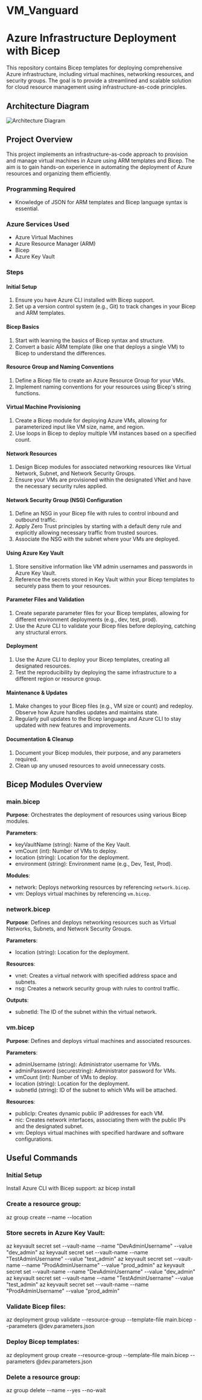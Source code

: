 # VM_Vanguard
# Azure Infrastructure Deployment with Bicep

This repository contains Bicep templates for deploying comprehensive Azure infrastructure, including virtual machines, networking resources, and security groups. The goal is to provide a streamlined and scalable solution for cloud resource management using infrastructure-as-code principles.

## Architecture Diagram

![Architecture Diagram](VM_Vanguard.png)

## Project Overview

This project implements an infrastructure-as-code approach to provision and manage virtual machines in Azure using ARM templates and Bicep. The aim is to gain hands-on experience in automating the deployment of Azure resources and organizing them efficiently.

### Programming Required
- Knowledge of JSON for ARM templates and Bicep language syntax is essential.

### Azure Services Used
- Azure Virtual Machines
- Azure Resource Manager (ARM)
- Bicep
- Azure Key Vault

### Steps

#### Initial Setup
1. Ensure you have Azure CLI installed with Bicep support.
2. Set up a version control system (e.g., Git) to track changes in your Bicep and ARM templates.

#### Bicep Basics
1. Start with learning the basics of Bicep syntax and structure.
2. Convert a basic ARM template (like one that deploys a single VM) to Bicep to understand the differences.

#### Resource Group and Naming Conventions
1. Define a Bicep file to create an Azure Resource Group for your VMs.
2. Implement naming conventions for your resources using Bicep's string functions.

#### Virtual Machine Provisioning
1. Create a Bicep module for deploying Azure VMs, allowing for parameterized input like VM size, name, and region.
2. Use loops in Bicep to deploy multiple VM instances based on a specified count.

#### Network Resources
1. Design Bicep modules for associated networking resources like Virtual Network, Subnet, and Network Security Groups.
2. Ensure your VMs are provisioned within the designated VNet and have the necessary security rules applied.

#### Network Security Group (NSG) Configuration
1. Define an NSG in your Bicep file with rules to control inbound and outbound traffic.
2. Apply Zero Trust principles by starting with a default deny rule and explicitly allowing necessary traffic from trusted sources.
3. Associate the NSG with the subnet where your VMs are deployed.

#### Using Azure Key Vault
1. Store sensitive information like VM admin usernames and passwords in Azure Key Vault.
2. Reference the secrets stored in Key Vault within your Bicep templates to securely pass them to your resources.

#### Parameter Files and Validation
1. Create separate parameter files for your Bicep templates, allowing for different environment deployments (e.g., dev, test, prod).
2. Use the Azure CLI to validate your Bicep files before deploying, catching any structural errors.

#### Deployment
1. Use the Azure CLI to deploy your Bicep templates, creating all designated resources.
2. Test the reproducibility by deploying the same infrastructure to a different region or resource group.

#### Maintenance & Updates
1. Make changes to your Bicep files (e.g., VM size or count) and redeploy. Observe how Azure handles updates and maintains state.
2. Regularly pull updates to the Bicep language and Azure CLI to stay updated with new features and improvements.

#### Documentation & Cleanup
1. Document your Bicep modules, their purpose, and any parameters required.
2. Clean up any unused resources to avoid unnecessary costs.

## Bicep Modules Overview

### main.bicep
**Purpose**: Orchestrates the deployment of resources using various Bicep modules.

**Parameters**:
- keyVaultName (string): Name of the Key Vault.
- vmCount (int): Number of VMs to deploy.
- location (string): Location for the deployment.
- environment (string): Environment name (e.g., Dev, Test, Prod).

**Modules**:
- network: Deploys networking resources by referencing `network.bicep`.
- vm: Deploys virtual machines by referencing `vm.bicep`.

### network.bicep
**Purpose**: Defines and deploys networking resources such as Virtual Networks, Subnets, and Network Security Groups.

**Parameters**:
- location (string): Location for the deployment.

**Resources**:
- vnet: Creates a virtual network with specified address space and subnets.
- nsg: Creates a network security group with rules to control traffic.

**Outputs**:
- subnetId: The ID of the subnet within the virtual network.

### vm.bicep
**Purpose**: Defines and deploys virtual machines and associated resources.

**Parameters**:
- adminUsername (string): Administrator username for VMs.
- adminPassword (securestring): Administrator password for VMs.
- vmCount (int): Number of VMs to deploy.
- location (string): Location for the deployment.
- subnetId (string): ID of the subnet to which VMs will be attached.

**Resources**:
- publicIp: Creates dynamic public IP addresses for each VM.
- nic: Creates network interfaces, associating them with the public IPs and the designated subnet.
- vm: Deploys virtual machines with specified hardware and software configurations.

## Useful Commands

### Initial Setup
Install Azure CLI with Bicep support:
  az bicep install

### Create a resource group:
az group create --name <ResourceGroupName> --location <Location>
 
### Store secrets in Azure Key Vault:

az keyvault secret set --vault-name <KeyVaultName> --name "DevAdminUsername" --value "dev_admin"
az keyvault secret set --vault-name <KeyVaultName> --name "TestAdminUsername" --value "test_admin"
az keyvault secret set --vault-name <KeyVaultName> --name "ProdAdminUsername" --value "prod_admin"
az keyvault secret set --vault-name <KeyVaultName> --name "DevAdminUsername" --value "dev_admin"
az keyvault secret set --vault-name <KeyVaultName> --name "TestAdminUsername" --value "test_admin"
az keyvault secret set --vault-name <KeyVaultName> --name "ProdAdminUsername" --value "prod_admin"

### Validate Bicep files:
az deployment group validate --resource-group <ResourceGroupName> --template-file main.bicep --parameters @dev.parameters.json

### Deploy Bicep templates:
az deployment group create --resource-group <ResourceGroupName> --template-file main.bicep --parameters @dev.parameters.json

### Delete a resource group:
az group delete --name <ResourceGroupName> --yes --no-wait